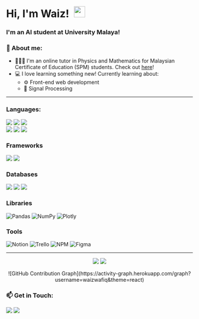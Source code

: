 <h1 align='left'>
  Hi, I'm Waiz!&nbsp;  <img width='30px' src="https://media.giphy.com/media/hvRJCLFzcasrR4ia7z/giphy.gif" width="30px">&nbsp; 
</a>&nbsp;&nbsp;

</h1>

### I'm an AI student at University Malaya!

<h3>👀 About me: </h3>

- 👨🏻‍🏫 I'm an online tutor in Physics and Mathematics for Malaysian Certificate of Education (SPM) students. Check out <a href="https://www.afterkelas.com" target='_blank'>here</a>!
- 💻 I love learning something new! Currently learning about:
  * ⚙ Front-end web development
  * 🤖 Signal Processing

<hr>

### Languages:

<p>
  <img src="https://img.shields.io/badge/Java-ED8B00?style=for-the-badge&logo=java&logoColor=white">
  <img src="https://img.shields.io/badge/Python-3776AB?style=for-the-badge&logo=python&logoColor=white">
  <img src="https://img.shields.io/badge/c++-%2300599C.svg?&style=for-the-badge&logo=c%2B%2B&ogoColor=white"> <br>
  <img src="https://img.shields.io/badge/HTML5-E34F26?style=for-the-badge&logo=html5&logoColor=white">
  <img src="https://img.shields.io/badge/CSS3-1572B6?style=for-the-badge&logo=css3&logoColor=white">
  <img src="https://img.shields.io/badge/JavaScript-323330?style=for-the-badge&logo=javascript&logoColor=F7DF1E">
</p>

### Frameworks
<p>
  <img src="https://img.shields.io/badge/Django-092E20?style=for-the-badge&logo=django&logoColor=white">
  <img src="https://img.shields.io/badge/Bootstrap-563D7C?style=for-the-badge&logo=bootstrap&logoColor=white">
</p>

### Databases
<p>
  <img src="https://img.shields.io/badge/MySQL-00000F?style=for-the-badge&logo=mysql&logoColor=white">
  <img src="https://img.shields.io/badge/SQLite-07405E?style=for-the-badge&logo=sqlite&logoColor=white">
  <img src="https://img.shields.io/badge/PostgreSQL-316192?style=for-the-badge&logo=postgresql&logoColor=white">
</p>

### Libraries
![Pandas](https://img.shields.io/badge/pandas-%23150458.svg?style=for-the-badge&logo=pandas&logoColor=white)
![NumPy](https://img.shields.io/badge/numpy-%23013243.svg?style=for-the-badge&logo=numpy&logoColor=white)
![Plotly](https://img.shields.io/badge/Plotly-%233F4F75.svg?style=for-the-badge&logo=plotly&logoColor=white)

### Tools
![Notion](https://img.shields.io/badge/Notion-%23000000.svg?style=for-the-badge&logo=notion&logoColor=white)
![Trello](https://img.shields.io/badge/Trello-%23026AA7.svg?style=for-the-badge&logo=Trello&logoColor=white)
![NPM](https://img.shields.io/badge/NPM-%23000000.svg?style=for-the-badge&logo=npm&logoColor=white)
![Figma](https://img.shields.io/badge/figma-%23F24E1E.svg?style=for-the-badge&logo=figma&logoColor=white)


<hr>
  
<!-- ANALYTICS -->
<p align='center'>
  <img src="https://github-readme-stats.vercel.app/api?username=waizwafiq&show_icons=true&theme=highcontrast&langs_count=8">
  <img src="https://github-readme-stats.vercel.app/api/top-langs/?username=waizwafiq&layout=compact&theme=highcontrast&langs_count=8">
  
<!--   <img src="https://github-readme-stats.vercel.app/api?username=waizwafiq&show_icons=true&theme=highcontrast&include_all_commits=true&custom_title=Waiz's GitHub Stats&count_private=true"> -->
<!--   <img src="https://github-readme-stats.vercel.app/api/top-langs/?username=waizwafiq&layout=compact&theme=highcontrast&langs_count=8"> -->
 </p>
 
 <p align='center'>
  ![GitHub Contribution Graph](https://activity-graph.herokuapp.com/graph?username=waizwafiq&theme=react) 
</p>

<h3>📫 Get in Touch: </h3>
<p>
<a href="https://www.linkedin.com/in/waiz-wafiq/"><img src="https://img.shields.io/badge/LinkedIn-0077B5?style=for-the-badge&logo=linkedin&logoColor=white"></a>
<a href="mailto:mwaizwafiq@gmail.com"><img src="https://img.shields.io/badge/Gmail-D14836?style=for-the-badge&logo=gmail&logoColor=white"></a>
</p>
<!-- 
- 🔭 I’m currently working on ...
- 👯 I’m looking to collaborate on ...
- 🤔 I’m looking for help with ...
- 💬 Ask me about ...
- 📫 How to reach me: ...
- ⚡ Fun fact: ... -->
